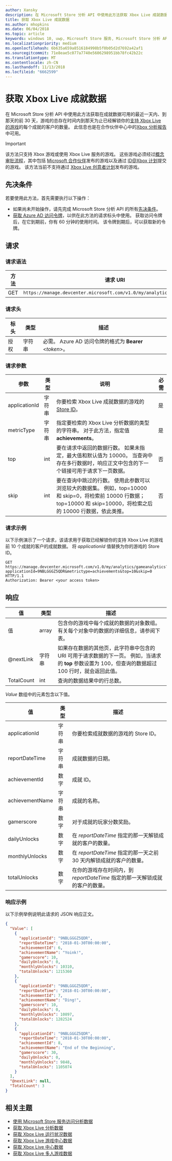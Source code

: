 ```yaml
---
author: Xansky
description: 在 Microsoft Store 分析 API 中使用此方法获取 Xbox Live 成就数据。
title: 获取 Xbox Live 成就数据
ms.author: mhopkins
ms.date: 06/04/2018
ms.topic: article
keywords: windows 10, uwp, Microsoft Store 服务, Microsoft Store 分析 API, Xbox Live 分析, 成就
ms.localizationpriority: medium
ms.openlocfilehash: 6b635a659a8516184998b5f0b05d2d7692a42af1
ms.sourcegitcommit: 71e8eae5c077a7740e5606298951bb78fc42b22c
ms.translationtype: MT
ms.contentlocale: zh-CN
ms.lasthandoff: 11/13/2018
ms.locfileid: "6662599"
---
```

# <a name="get-xbox-live-achievements-data"></a>获取 Xbox Live 成就数据

在 Microsoft Store 分析 API 中使用此方法获取在成就数据可用的最近一天内、到那天的前 30 天，游戏的总存在时间内到那天为止已经解锁你的[支持 Xbox Live 的游戏](../xbox-live/index.md)的每个成就的客户的数量。 此信息也是在合作伙伴中心中的[Xbox 分析报告](../publish/xbox-analytics-report.md)中可用。

> [!IMPORTANT]
> 该方法只支持 Xbox 游戏或使用 Xbox Live 服务的游戏。 这些游戏必须经过[概念审批流程](../gaming/concept-approval.md)，其中包括 [Microsoft 合作伙伴](../xbox-live/developer-program-overview.md#microsoft-partners)发布的游戏以及通过 [ID@Xbox 计划](../xbox-live/developer-program-overview.md#id)提交的游戏。 该方法当前不支持通过 [Xbox Live 创意者计划](../xbox-live/get-started-with-creators/get-started-with-xbox-live-creators.md)发布的游戏。

## <a name="prerequisites"></a>先决条件

若要使用此方法，首先需要执行以下操作：

* 如果尚未开始操作，请先完成 Microsoft Store 分析 API 的所有[先决条件](access-analytics-data-using-windows-store-services.md#prerequisites)。
* [获取 Azure AD 访问令牌](access-analytics-data-using-windows-store-services.md#obtain-an-azure-ad-access-token)，以供在此方法的请求标头中使用。 获取访问令牌后，在它到期前，你有 60 分钟的使用时间。 该令牌到期后，可以获取新的令牌。

## <a name="request"></a>请求


### <a name="request-syntax"></a>请求语法

| 方法 | 请求 URI       |
|--------|----------------------|
| GET    | ```https://manage.devcenter.microsoft.com/v1.0/my/analytics/gameanalytics``` |


### <a name="request-header"></a>请求头

| 标头        | 类型   | 描述                                                                 |
|---------------|--------|-----------------------------------------------------------------------------|
| 授权 | 字符串 | 必需。 Azure AD 访问令牌的格式为 **Bearer** &lt;*token*&gt;。 |


### <a name="request-parameters"></a>请求参数


| 参数        | 类型   |  说明      |  必需  
|---------------|--------|---------------|------|
| applicationId | 字符串 | 你要检索 Xbox Live 成就数据的游戏的 [Store ID](in-app-purchases-and-trials.md#store-ids)。  |  是  |
| metricType | 字符串 | 指定要检索的 Xbox Live 分析数据的类型的字符串。 对于此方法，指定值 **achievements**。  |  是  |
| top | int | 要在请求中返回的数据行数。 如果未指定，最大值和默认值为 10000。 当查询中存在多行数据时，响应正文中包含的下一个链接可用于请求下一页数据。 |  否  |
| skip | int | 要在查询中跳过的行数。 使用此参数可以浏览较大的数据集。 例如，top=10000 和 skip=0，将检索前 10000 行数据；top=10000 和 skip=10000，将检索之后的 10000 行数据，依此类推。 |  否  |


### <a name="request-example"></a>请求示例

以下示例演示了一个请求，该请求用于获取已经解锁你的支持 Xbox Live 的游戏前 10 个成就的客户的成就数据。 将 *applicationId* 值替换为你的游戏的 Store ID。


```syntax
GET https://manage.devcenter.microsoft.com/v1.0/my/analytics/gameanalytics?applicationId=9NBLGGGZ5QDR&metrictype=achievements&top=10&skip=0 HTTP/1.1
Authorization: Bearer <your access token>
```

## <a name="response"></a>响应

| 值      | 类型   | 描述                  |
|------------|--------|-------------------------------------------------------|
| 值      | array  | 包含你的游戏中每个成就的数据的对象数组。 有关每个对象中的数据的详细信息，请参阅下表。                                                                                                                      |
| @nextLink  | 字符串 | 如果存在数据的其他页，此字符串中包含的 URI 可用于请求数据的下一页。 例如，当请求的 **top** 参数设置为 100，但查询的数据超过 100 行时，就会返回此值。 |
| TotalCount | int    | 查询的数据结果中的行总数。  |


*Value* 数组中的元素包含以下值。

| 值               | 类型   | 描述                           |
|---------------------|--------|-------------------------------------------|
| applicationId       | 字符串 | 你要检索成就数据的游戏的 Store ID。     |
| reportDateTime     | 字符串 |  成就数据的日期。    |
| achievementId          | 数字 |  成就 ID。 |
| achievementName           | 字符串 | 成就的名称。  |
| gamerscore           | 数字 |  对于成就的玩家分数奖励。  |
| dailyUnlocks           | 数字 |  在 *reportDateTime* 指定的那一天解锁成就的客户的数量。  |
| monthlyUnlocks              | 数字 |  在 *reportDateTime* 指定的那一天之前 30 天内解锁成就的客户的数量。   |
| totalUnlocks | 数字 |  在你的游戏存在时间内，到 *reportDateTime* 指定的那一天解锁成就的客户的数量。   |


### <a name="response-example"></a>响应示例

以下示例举例说明此请求的 JSON 响应正文。

```json
{
  "Value": [
    {
      "applicationId": "9NBLGGGZ5QDR",
      "reportDateTime": "2018-01-30T00:00:00",
      "achievementId": 6,
      "achievementName": "Yoink!",
      "gamerscore": 10,
      "dailyUnlocks": 0,
      "monthlyUnlocks": 10310,
      "totalUnlocks": 1215360
    },
    {
      "applicationId": "9NBLGGGZ5QDR",
      "reportDateTime": "2018-01-30T00:00:00",
      "achievementId": 7,
      "achievementName": "Ding!",
      "gamerscore": 10,
      "dailyUnlocks": 0,
      "monthlyUnlocks": 10897,
      "totalUnlocks": 1282524
    },
    {
      "applicationId": "9NBLGGGZ5QDR",
      "reportDateTime": "2018-01-30T00:00:00",
      "achievementId": 8,
      "achievementName": "End of the Beginning",
      "gamerscore": 30,
      "dailyUnlocks": 0,
      "monthlyUnlocks": 9848,
      "totalUnlocks": 1105074
    }
  ],
  "@nextLink": null,
  "TotalCount": 3
}
```

## <a name="related-topics"></a>相关主题

* [使用 Microsoft Store 服务访问分析数据](access-analytics-data-using-windows-store-services.md)
* [获取 Xbox Live 分析数据](get-xbox-live-analytics.md)
* [获取 Xbox Live 运行状况数据](get-xbox-live-health-data.md)
* [获取 Xbox Live 游戏中心数据](get-xbox-live-game-hub-data.md)
* [获取 Xbox Live 中心数据](get-xbox-live-club-data.md)
* [获取 Xbox Live 多人游戏数据](get-xbox-live-multiplayer-data.md)
